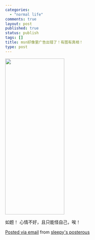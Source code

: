 ```yaml
--- 
categories: 
  - "normal life"
comments: true
layout: post
published: true
status: publish
tags: []
title: msn好像里广告出错了！有图有真相！
type: post
---
```

<a href="http://posterous.com/getfile/files.posterous.com/sleepy/pBuDMZ7MWYwGlVQUMz5nWPCjCMqOqDHXlSYfddRPjDi2GyBl317VuyTjM6Py/ScreenShot_2009-02-11_112134.png"><img src="http://posterous.com/getfile/files.posterous.com/sleepy/XNEyjoybbeADPrIYWSzbpAq5WHJTdawB5DdQij5EzQ8umrohunMF4VIDrb0q/ScreenShot_2009-02-11_112134.png.scaled.500.jpg" width="190" height="500"></a>                                 

<div>    如题！<span lang="EN-US"></span>    心情不好，且只能怪自己，唉！<span lang="EN-US"></span>    </div>  

<a href="http://posterous.com">Posted via email</a>   from <a href="http://sleepy.posterous.com/msn-8">sleepy's posterous</a>  
